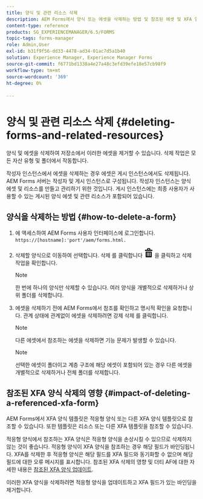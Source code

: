 ```yaml
---
title: 양식 및 관련 리소스 삭제
description: AEM Forms에서 양식 또는 에셋을 삭제하는 방법 및 참조된 에셋 및 XFA 양식에 미치는 영향
content-type: reference
products: SG_EXPERIENCEMANAGER/6.5/FORMS
topic-tags: forms-manager
role: Admin,User
exl-id: b31f9f56-dd33-4478-ad34-01ac7d5a1b40
solution: Experience Manager, Experience Manager Forms
source-git-commit: f6771bd1338a4e27a48c3efd39efe18e57cb98f9
workflow-type: tm+mt
source-wordcount: '369'
ht-degree: 0%

---
```


# 양식 및 관련 리소스 삭제 {#deleting-forms-and-related-resources}

양식 및 에셋을 삭제하여 저장소에서 이러한 에셋을 제거할 수 있습니다. 삭제 작업은 모든 자산 유형 및 폴더에서 작동합니다.

작성자 인스턴스에서 에셋을 삭제하는 경우 에셋은 게시 인스턴스에서도 삭제됩니다. AEM Forms 서버는 작성자 및 게시 인스턴스로 구성됩니다. 작성자 인스턴스는 양식 에셋 및 리소스를 만들고 관리하기 위한 것입니다. 게시 인스턴스에는 최종 사용자가 사용할 수 있는 게시된 양식 에셋 및 관련 리소스가 포함되어 있습니다.

## 양식을 삭제하는 방법 {#how-to-delete-a-form}

1. 에 액세스하여 AEM Forms 사용자 인터페이스에 로그인합니다. `https://[hostname]:'port'/aem/forms.html.`
1. 삭제할 양식으로 이동하여 선택합니다. 삭제 를 클릭합니다 ![aem6forms_delete2](assets/aem6forms_delete2.png) 을 클릭하고 삭제 작업을 확인합니다.

   >[!NOTE]
   >
   >한 번에 하나의 양식만 삭제할 수 있습니다. 여러 양식을 개별적으로 삭제하거나 상위 폴더를 삭제합니다.

1. 에셋을 삭제하기 전에 AEM Forms에서 참조를 확인하고 명시적 확인을 요청합니다. 관계 상태에 관계없이 에셋을 삭제하려면 강제 삭제 를 클릭합니다.

   >[!NOTE]
   >
   >다른 에셋에서 참조하는 에셋을 삭제하면 기능 문제가 발생할 수 있습니다.

   >[!NOTE]
   >
   >선택한 에셋이 폴더이고 계층 구조에 해당 에셋이 포함되어 있는 경우 다른 에셋을 개별적으로 삭제하거나 전체 폴더를 삭제합니다.

## 참조된 XFA 양식 삭제의 영향 {#impact-of-deleting-a-referenced-xfa-form}

AEM Forms에서 XFA 양식 템플릿은 적응형 양식 또는 다른 XFA 양식 템플릿으로 참조할 수 있습니다. 또한 템플릿은 리소스 또는 다른 XFA 템플릿을 참조할 수 있습니다.

적응형 양식에서 참조하는 XFA 양식은 적응형 양식을 손상시킬 수 있으므로 삭제하지 않는 것이 좋습니다. 적응형 양식이 XFA 양식을 참조하는 경우 해당 필드가 바인딩됩니다. XFA를 삭제한 후 적응형 양식은 해당 필드를 XFA 필드와 동기화할 수 없으며 해당 필드에 대한 오류 메시지를 표시합니다. 참조된 XFA 삭제의 영향 및 더티 AF에 대한 자세한 내용은 [참조된 XFA 양식 업데이트](/help/forms/using/get-xdp-pdf-documents-aem.md#p-updating-referenced-xfa-forms-p).

이러한 XFA 양식을 삭제하려면 적응형 양식을 업데이트하고 XFA 필드가 있는 바인딩을 제거합니다.
